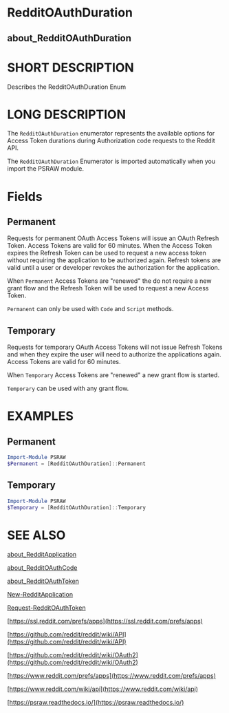 # RedditOAuthDuration
## about_RedditOAuthDuration

# SHORT DESCRIPTION
Describes the RedditOAuthDuration Enum

# LONG DESCRIPTION
The `RedditOAuthDuration` enumerator represents the available options for Access Token durations during Authorization code requests to the Reddit API.

The `RedditOAuthDuration` Enumerator is imported automatically when you import the PSRAW module.


# Fields
## Permanent
Requests for permanent OAuth Access Tokens will issue an OAuth Refresh Token. Access Tokens are valid for 60 minutes. When the Access Token expires the Refresh Token can be used to request a new access token without requiring the application to be authorized again. Refresh tokens are valid until a user or developer revokes the authorization for the application. 

When `Permanent` Access Tokens are "renewed" the do not require a new grant flow and the Refresh Token will be used to request a new Access Token.

`Permanent` can only be used with `Code` and `Script` methods.

## Temporary
Requests for temporary OAuth Access Tokens will not issue Refresh Tokens and when they expire the user will need to authorize the applications again. Access Tokens are valid for 60 minutes. 

When `Temporary` Access Tokens are "renewed" a new grant flow is started.

`Temporary` can be used with any grant flow.

# EXAMPLES
## Permanent
```powershell
Import-Module PSRAW
$Permanent = [RedditOAuthDuration]::Permanent
```

## Temporary
```powershell
Import-Module PSRAW
$Temporary = [RedditOAuthDuration]::Temporary
```

# SEE ALSO

[about_RedditApplication](https://psraw.readthedocs.io/en/latest/Module/about_RedditApplication)

[about_RedditOAuthCode](https://psraw.readthedocs.io/en/latest/Module/about_RedditOAuthCode)

[about_RedditOAuthToken](https://psraw.readthedocs.io/en/latest/Module/about_RedditOAuthToken)

[New-RedditApplication](https://psraw.readthedocs.io/en/latest/Module/New-RedditApplication)

[Request-RedditOAuthToken](https://psraw.readthedocs.io/en/latest/Module/New-RedditApplication)

[https://ssl.reddit.com/prefs/apps](https://ssl.reddit.com/prefs/apps)

[https://github.com/reddit/reddit/wiki/API](https://github.com/reddit/reddit/wiki/API)

[https://github.com/reddit/reddit/wiki/OAuth2](https://github.com/reddit/reddit/wiki/OAuth2)

[https://www.reddit.com/prefs/apps](https://www.reddit.com/prefs/apps)

[https://www.reddit.com/wiki/api](https://www.reddit.com/wiki/api)

[https://psraw.readthedocs.io/](https://psraw.readthedocs.io/)
